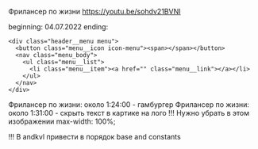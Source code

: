 Фрилансер по жизни https://youtu.be/sohdv21BVNI


beginning: 04.07.2022
ending:

    <div class="header__menu menu">
      <button class="menu__icon icon-menu"><span></span></button>
      <nav class="menu_body">
        <ul class="menu__list">
          <li class="menu__item"><a href="" class="menu__link"></a></li>
        </ul>
      </nav>
    </div>

 Фрилансер по жизни: около 1:24:00 - гамбургер
 Фрилансер по жизни: около 1:31:00 - скрыть текст в картике на лого
  !!! Нужно убрать в этом изображении max-width: 100%;


!!! В andkvl привести в порядок base and constants